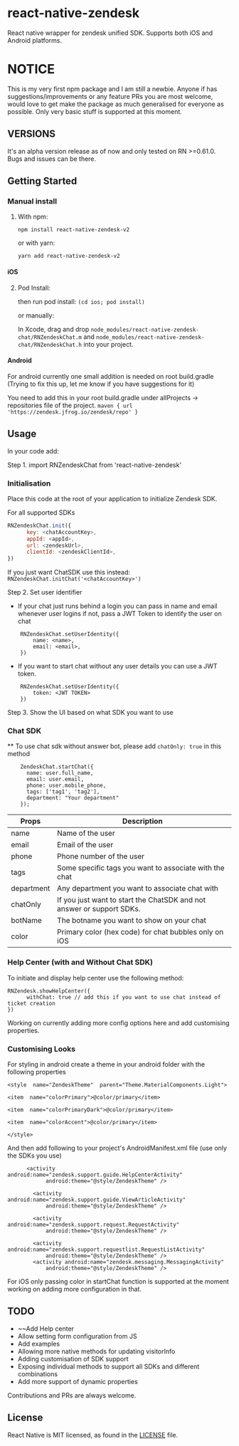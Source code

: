 
# react-native-zendesk
React native wrapper for zendesk unified SDK. Supports both iOS and Android platforms.

# NOTICE
This is my very first npm package and I am still a newbie. Anyone if has suggestions/improvements or any feature PRs you are most welcome, would love to get make the package as much generalised for everyone as possible. Only very basic stuff is supported at this moment.


## VERSIONS
It's an alpha version release as of now and only tested on RN >=0.61.0. Bugs and issues can be there.

## Getting Started

### Manual install

1. With npm:

   `npm install react-native-zendesk-v2`

   or with yarn:

   `yarn add react-native-zendesk-v2`

#### iOS

2. Pod Install:

   then run pod install: `(cd ios; pod install)`

   or manually:

   In Xcode, drag and drop `node_modules/react-native-zendesk-chat/RNZendeskChat.m` and `node_modules/react-native-zendesk-chat/RNZendeskChat.h` into your project.


#### Android

For android currently one small addition is needed on root build.gradle (Trying to fix this up, let me know if you have suggestions for it)

You need to add this in your root build.gradle under allProjects -> repositories file of the project.
`maven { url 'https://zendesk.jfrog.io/zendesk/repo' }`

## Usage

In your code add:

Step 1. import RNZendeskChat from 'react-native-zendesk'

### Initialisation
Place this code at the root of your application to initialize Zendesk SDK.

For all supported SDKs
```javascript
RNZendeskChat.init({
      key: <chatAccountKey>,
      appId: <appId>,
      url: <zendeskUrl>,
      clientId: <zendeskClientId>,
})
```

If you just want ChatSDK use this instead:
`RNZendeskChat.initChat('<chatAccountKey>')`

Step 2. Set user identifier
- If your chat just runs behind a login you can pass in name and email whenever user logins if not, pass a JWT Token to identify the user on chat

```
    RNZendeskChat.setUserIdentity({
        name: <name>,
        email: <email>,
    })
 ```
- If you want to start chat without any user details you can use a JWT token.
```
    RNZendeskChat.setUserIdentity({
		token: <JWT TOKEN>
    })
```

Step 3. Show the UI based on what SDK you want to use
### Chat SDK
** To use chat sdk without answer bot, please add `chatOnly: true` in this method
```
    ZendeskChat.startChat({
      name: user.full_name,
      email: user.email,
      phone: user.mobile_phone,
      tags: ['tag1', 'tag2'],
      department: "Your department"
    });
```
| Props  | Description |
|--|--|
| name | Name of the user |
| email | Email of the user
| phone | Phone number of the user |
| tags | Some specific tags you want to associate with the chat
| department | Any department you want to associate chat with |
| chatOnly | If you just want to start the ChatSDK and not answer or support SDKs. | 
| botName | The botname you want to show on your chat |
| color | Primary color (hex code) for chat bubbles only on iOS |

### Help Center (with and Without Chat SDK)
To initiate and display help center use the following method:
```
RNZendesk.showHelpCenter({
      withChat: true // add this if you want to use chat instead of ticket creation
})
```
Working on currently adding more config options here and add customising properties.

### Customising Looks
For styling in android create a theme in your android folder with the following properties
```
<style  name="ZendeskTheme"  parent="Theme.MaterialComponents.Light">

<item  name="colorPrimary">@color/primary</item>

<item  name="colorPrimaryDark">@color/primary</item>

<item  name="colorAccent">@color/primary</item>

</style>
```
And then add following to your project's AndroidManifest.xml file (use only the SDKs you use)
```
      <activity android:name="zendesk.support.guide.HelpCenterActivity"
            android:theme="@style/ZendeskTheme" />

        <activity android:name="zendesk.support.guide.ViewArticleActivity"
            android:theme="@style/ZendeskTheme" />

        <activity android:name="zendesk.support.request.RequestActivity"
            android:theme="@style/ZendeskTheme" />

        <activity android:name="zendesk.support.requestlist.RequestListActivity"
            android:theme="@style/ZendeskTheme" />
        <activity android:name="zendesk.messaging.MessagingActivity"
            android:theme="@style/ZendeskTheme" />
```

For iOS only passing color in startChat function is supported at the moment working on adding more configuration in that.

## TODO

- ~~Add Help center
- Allow setting form configuration from JS
- Add examples
- Allowing more native methods for updating visitorInfo
- Adding customisation of SDK support
- Exposing individual methods to support all SDKs and different combinations
- Add more support of dynamic properties

Contributions and PRs are always welcome.

## License

React Native is MIT licensed, as found in the [LICENSE](https://github.com/Saranshmalik/react-native-zendesk/LICENSE) file.
